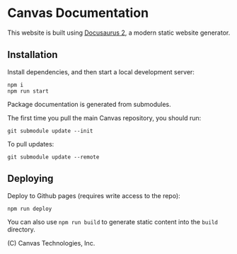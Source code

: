 # Canvas Documentation

This website is built using [Docusaurus 2](https://docusaurus.io/), a modern static website generator.

## Installation

Install dependencies, and then start a local development server:

```
npm i
npm run start
```

Package documentation is generated from submodules.

The first time you pull the main Canvas repository, you should run:

```
git submodule update --init
```

To pull updates:

```
git submodule update --remote
```

## Deploying

Deploy to Github pages (requires write access to the repo):

```
npm run deploy
```

You can also use `npm run build` to generate static content into the `build` directory.

(C) Canvas Technologies, Inc.
